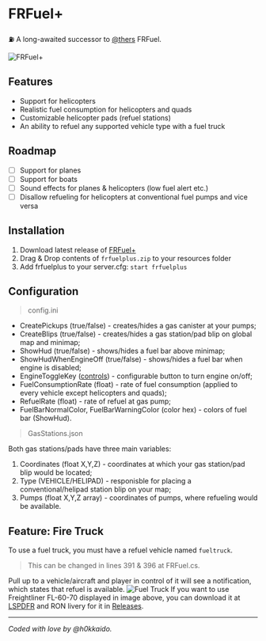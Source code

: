 # FRFuel+
:fuelpump: A long-awaited successor to [@thers](https://github.com/thers/FRFuel) FRFuel.

![FRFuel+](https://i.imgur.com/QUdmaW5.png)

## Features

+ Support for helicopters
+ Realistic fuel consumption for helicopters and quads
+ Customizable helicopter pads (refuel stations)
+ An ability to refuel any supported vehicle type with a fuel truck

## Roadmap

- [ ] Support for planes
- [ ] Support for boats
- [ ] Sound effects for planes & helicopters (low fuel alert etc.)
- [ ] Disallow refueling for helicopters at conventional fuel pumps and vice versa

## Installation
1. Download latest release of [FRFuel+](https://github.com/h0kkaido/frfuel-plus/releases/latest)
2. Drag & Drop contents of `frfuelplus.zip` to your resources folder
3. Add frfuelplus to your server.cfg: `start frfuelplus`

## Configuration
> config.ini
+ CreatePickups (true/false) - creates/hides a gas canister at your pumps;
+ CreateBlips (true/false) - creates/hides a gas station/pad blip on global map and minimap;
+ ShowHud (true/false) - shows/hides a fuel bar above minimap;
+ ShowHudWhenEngineOff (true/false) - shows/hides a fuel bar when engine is disabled;
+ EngineToggleKey ([controls](https://docs.fivem.net/game-references/controls/)) - configurable button to turn engine on/off;
+ FuelConsumptionRate (float) - rate of fuel consumption (applied to every vehicle except helicopters and quads);
+ RefuelRate (float) - rate of refuel at gas pump;
+ FuelBarNormalColor, FuelBarWarningColor (color hex) - colors of fuel bar (ShowHud).

> GasStations.json

Both gas stations/pads have three main variables:
1. Coordinates (float X,Y,Z) - coordinates at which your gas station/pad blip would be located;
2. Type (VEHICLE/HELIPAD) - responisble for placing a conventional/helipad station blip on your map;
3. Pumps (float X,Y,Z array) - coordinates of pumps, where refueling would be available.

## Feature: Fire Truck
To use a fuel truck, you must have a refuel vehicle named `fueltruck`.
>  This can be changed in lines 391 & 396 at FRFuel.cs.

Pull up to a vehicle/aircraft and player in control of it will see a notification, which states that refuel is available.
![Fuel Truck](https://i.imgur.com/2AnWgrO.png)
If you want to use Freightliner FL-60-70 displayed in image above, you can download it at [LSPDFR](https://www.lcpdfr.com/files/file/21804-freightliner-fl-60-70-fire-mini-pack-non-els-templated/) and RON livery for it in [Releases]().

---
*Coded with love by @h0kkaido.*
